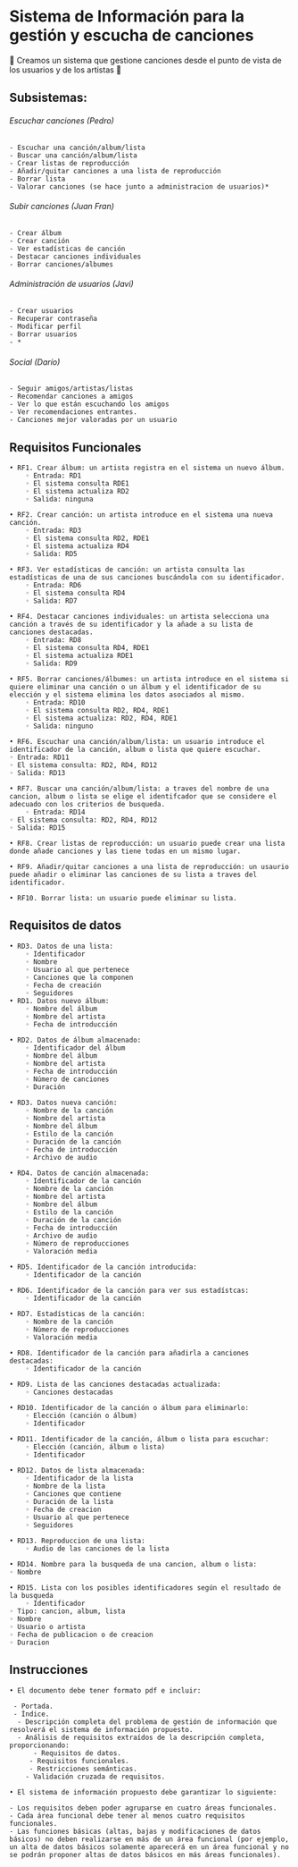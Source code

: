 # Sistema de Información para la gestión y escucha de canciones

 :musical_note: Creamos un sistema que gestione canciones desde el punto de vista de los usuarios y de los artistas  :musical_note:

## Subsistemas:

###### Escuchar canciones (Pedro)
	- Escuchar una canción/album/lista
	- Buscar una canción/album/lista
	- Crear listas de reproducción
	- Añadir/quitar canciones a una lista de reproducción
	- Borrar lista
	- Valorar canciones (se hace junto a administracion de usuarios)*

###### Subir canciones (Juan Fran)
	- Crear álbum
	- Crear canción
	- Ver estadísticas de canción
	- Destacar canciones individuales
	- Borrar canciones/albumes
	
###### Administración de usuarios (Javi)
	- Crear usuarios
	- Recuperar contraseña
	- Modificar perfil
	- Borrar usuarios
	- *
	
###### Social (Darío)
	- Seguir amigos/artistas/listas
	- Recomendar canciones a amigos
	- Ver lo que están escuchando los amigos
	- Ver recomendaciones entrantes.
	- Canciones mejor valoradas por un usuario
	
## Requisitos Funcionales
    • RF1. Crear álbum: un artista registra en el sistema un nuevo álbum.
        ◦ Entrada: RD1
        ◦ El sistema consulta RDE1
        ◦ El sistema actualiza RD2
        ◦ Salida: ninguna

    • RF2. Crear canción: un artista introduce en el sistema una nueva canción.
        ◦ Entrada: RD3
        ◦ El sistema consulta RD2, RDE1
        ◦ El sistema actualiza RD4
        ◦ Salida: RD5

    • RF3. Ver estadísticas de canción: un artista consulta las estadísticas de una de sus canciones buscándola con su identificador.
        ◦ Entrada: RD6
        ◦ El sistema consulta RD4
        ◦ Salida: RD7

    • RF4. Destacar canciones individuales: un artista selecciona una canción a través de su identificador y la añade a su lista de canciones destacadas.
        ◦ Entrada: RD8
        ◦ El sistema consulta RD4, RDE1
        ◦ El sistema actualiza RDE1
        ◦ Salida: RD9

    • RF5. Borrar canciones/álbumes: un artista introduce en el sistema si quiere eliminar una canción o un álbum y el identificador de su elección y el sistema elimina los datos asociados al mismo.
        ◦ Entrada: RD10
        ◦ El sistema consulta RD2, RD4, RDE1
        ◦ El sistema actualiza: RD2, RD4, RDE1
        ◦ Salida: ninguno
	
    • RF6. Escuchar una canción/album/lista: un usuario introduce el identificador de la canción, album o lista que quiere escuchar.
	◦ Entrada: RD11
	◦ El sistema consulta: RD2, RD4, RD12
	◦ Salida: RD13
	
    • RF7. Buscar una canción/album/lista: a traves del nombre de una cancion, album o lista se elige el identifcador que se considere el adecuado con los criterios de busqueda. 
    	◦ Entrada: RD14
	◦ El sistema consulta: RD2, RD4, RD12
	◦ Salida: RD15
    
    • RF8. Crear listas de reproducción: un usuario puede crear una lista donde añade canciones y las tiene todas en un mismo lugar.
    
    • RF9. Añadir/quitar canciones a una lista de reproducción: un usaurio puede añadir o eliminar las canciones de su lista a traves del identificador.
    
    • RF10. Borrar lista: un usuario puede eliminar su lista.
	
## Requisitos de datos
    • RD3. Datos de una lista:
        ◦ Identificador
        ◦ Nombre
        ◦ Usuario al que pertenece
        ◦ Canciones que la componen
        ◦ Fecha de creación
        ◦ Seguidores
    • RD1. Datos nuevo álbum:
        ◦ Nombre del álbum
        ◦ Nombre del artista
        ◦ Fecha de introducción

    • RD2. Datos de álbum almacenado:
        ◦ Identificador del álbum
        ◦ Nombre del álbum
        ◦ Nombre del artista
        ◦ Fecha de introducción
        ◦ Número de canciones
        ◦ Duración

    • RD3. Datos nueva canción:
        ◦ Nombre de la canción
        ◦ Nombre del artista
        ◦ Nombre del álbum
        ◦ Estilo de la canción
        ◦ Duración de la canción
        ◦ Fecha de introducción
        ◦ Archivo de audio

    • RD4. Datos de canción almacenada:
        ◦ Identificador de la canción
        ◦ Nombre de la canción
        ◦ Nombre del artista
        ◦ Nombre del álbum
        ◦ Estilo de la canción
        ◦ Duración de la canción
        ◦ Fecha de introducción
        ◦ Archivo de audio
        ◦ Número de reproducciones
        ◦ Valoración media

    • RD5. Identificador de la canción introducida:
        ◦ Identificador de la canción

    • RD6. Identificador de la canción para ver sus estadístcas:
        ◦ Identificador de la canción

    • RD7. Estadísticas de la canción:
        ◦ Nombre de la canción
        ◦ Número de reproducciones
        ◦ Valoración media

    • RD8. Identificador de la canción para añadirla a canciones destacadas:
        ◦ Identificador de la canción

    • RD9. Lista de las canciones destacadas actualizada:
        ◦ Canciones destacadas

    • RD10. Identificador de la canción o álbum para eliminarlo:
        ◦ Elección (canción o álbum)
        ◦ Identificador
	
    • RD11. Identificador de la canción, álbum o lista para escuchar:
        ◦ Elección (canción, álbum o lista)
        ◦ Identificador

    • RD12. Datos de lista almacenada:
        ◦ Identificador de la lista
        ◦ Nombre de la lista
        ◦ Canciones que contiene
        ◦ Duración de la lista
        ◦ Fecha de creacion
        ◦ Usuario al que pertenece
        ◦ Seguidores
	
    • RD13. Reproduccion de una lista:
    	◦ Audio de las canciones de la lista
	
    • RD14. Nombre para la busqueda de una cancion, album o lista:
	◦ Nombre
	
    • RD15. Lista con los posibles identificadores según el resultado de la busqueda
    	◦ Identificador
	◦ Tipo: cancion, album, lista
	◦ Nombre
	◦ Usuario o artista
	◦ Fecha de publicacion o de creacion
	◦ Duracion
	
## Instrucciones

    • El documento debe tener formato pdf e incluir:

  	 - Portada.
  	 - Índice.
 	  - Descripción completa del problema de gestión de información que resolverá el sistema de información propuesto.
 	  - Análisis de requisitos extraídos de la descripción completa, proporcionando:
 	      - Requisitos de datos.
  	     - Requisitos funcionales.
  	     - Restricciones semánticas.
   	    - Validación cruzada de requisitos.

    • El sistema de información propuesto debe garantizar lo siguiente:

   	- Los requisitos deben poder agruparse en cuatro áreas funcionales.
   	- Cada área funcional debe tener al menos cuatro requisitos funcionales.
   	- Las funciones básicas (altas, bajas y modificaciones de datos básicos) no deben realizarse en más de un área funcional (por ejemplo, un alta de datos básicos solamente aparecerá en un área funcional y no se podrán proponer altas de datos básicos en más áreas funcionales).
